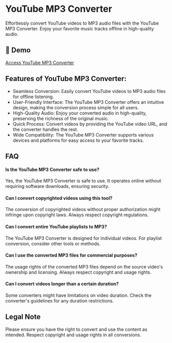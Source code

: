 # YouTube MP3 Converter

Effortlessly convert YouTube videos to MP3 audio files with the YouTube MP3 Converter. Enjoy your favorite music tracks offline in high-quality audio.

## 🔗 Demo

[Access YouTube MP3 Converter](https://imgpanda.com/youtube-mp3-downloader/)

## Features of YouTube MP3 Converter:

- Seamless Conversion: Easily convert YouTube videos to MP3 audio files for offline listening.
- User-Friendly Interface: The YouTube MP3 Converter offers an intuitive design, making the conversion process simple for all users.
- High-Quality Audio: Enjoy your converted audio in high-quality, preserving the richness of the original music.
- Quick Process: Convert videos by providing the YouTube video URL, and the converter handles the rest.
- Wide Compatibility: The YouTube MP3 Converter supports various devices and platforms for easy access to your favorite tracks.

## FAQ

#### Is the YouTube MP3 Converter safe to use?

Yes, the YouTube MP3 Converter is safe to use. It operates online without requiring software downloads, ensuring security.

#### Can I convert copyrighted videos using this tool?

The conversion of copyrighted videos without proper authorization might infringe upon copyright laws. Always respect copyright regulations.

#### Can I convert entire YouTube playlists to MP3?

The YouTube MP3 Converter is designed for individual videos. For playlist conversion, consider other tools or methods.

#### Can I use the converted MP3 files for commercial purposes?

The usage rights of the converted MP3 files depend on the source video's ownership and licensing. Always respect copyright and usage rights.

#### Can I convert videos longer than a certain duration?

Some converters might have limitations on video duration. Check the converter's guidelines for any duration restrictions.

## Legal Note

Please ensure you have the right to convert and use the content as intended. Respect copyright and usage rights in all conversions.
